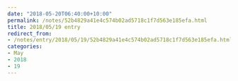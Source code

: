 ```yaml
---
date: "2018-05-20T06:40:00+10:00"
permalink: /notes/52b4829a41e4c574b02ad5718c1f7d563e185efa.html
title: 2018/05/19 entry
redirect_from:
- /notes/entry/2018/05/19/52b4829a41e4c574b02ad5718c1f7d563e185efa.html
categories:
- May
- 2018
- 19
---
```


